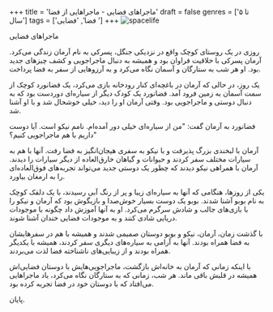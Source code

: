 +++
title = 'ماجراهای فضایی - ماجراهایی از فضا'
draft = false
genres = ['تا ۵ سال']
tags = ['فضا', 'فضایی ']
+++
![spacelife](/121.SpaceLife.jpg)

ماجراهای فضایی

روزی در یک روستای کوچک واقع در نزدیکی جنگل، پسرکی به نام آرمان زندگی می‌کرد. آرمان پسرکی با خلاقیت فراوان بود و همیشه به دنبال ماجراجویی و کشف چیزهای جدید بود. او هر شب به ستارگان و آسمان نگاه می‌کرد و به آرزوهایی از سفر به فضا پرداخت.

یک روز، در حالی که آرمان در باغچه‌ای کنار رودخانه بازی می‌کرد، یک فضانورد کوچک از سمت آسمان به زمین فرود آمد. فضانورد یک کودک دیگر از سیاره‌ای دوردست بود که به دنبال دوستی و ماجراجویی بود. وقتی آرمان او را دید، خیلی خوشحال شد و با او آشنا شد.

فضانورد به آرمان گفت: "من از سیاره‌ای خیلی دور آمده‌ام. نامم نیکو است. آیا دوست داریم با هم ماجراجویی کنیم؟"

آرمان با لبخندی بزرگ پذیرفت و با نیکو به سفری هیجان‌انگیز به فضا رفت. آنها با هم به سیارات مختلف سفر کردند و حیوانات و گیاهان خارق‌العاده از دیگر سیارات را دیدند. آرمان با همراهی نیکو دیدند که چطور یک دوستی جدید می‌تواند تجربه‌های فوق‌العاده‌ای را به ارمغان بیاورد.

یکی از روزها، هنگامی که آنها به سیاره‌ای زیبا و پر از رنگ آبی رسیدند، با یک دلقک کوچک به نام بوبو آشنا شدند. بوبو یک دوست بسیار خوش‌صدا و بازیگوش بود که آرمان و نیکو را با بازی‌های جالب و شادش سرگرم می‌کرد. او به آنها آموزش داد چگونه با موجودات دریایی شادی کنند و به موجودات فضایی خندان آشنا شوند.

با گذشت زمان، آرمان، نیکو و بوبو دوستان صمیمی شدند و همیشه با هم در سفرهایشان به فضا همراه بودند. آنها به آرامی به سیاره‌های دیگری سفر کردند، همیشه با یکدیگر همراه بودند و از زیبایی‌های ناشناخته فضا لذت می‌بردند.

با اینکه زمانی که آرمان به خانه‌اش بازگشت، ماجراجویی‌هایش با دوستان فضایی‌اش همیشه در قلبش باقی ماند. هر شب، زمانی که به ستارگان نگاه می‌کرد، یاد ماجراهایی می‌افتاد که با دوستان خود در فضا تجربه کرده بود.

پایان.
